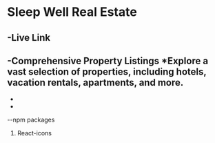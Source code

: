 # Sleep Well Real Estate
-Live Link
-
-Comprehensive Property Listings
    *Explore a vast selection of properties, including hotels, vacation rentals, apartments, and more.
-
-
-

--npm packages
1. React-icons
